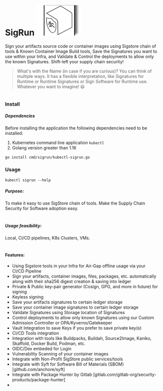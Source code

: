 # SigRun <img src="/sigrun.png" width="150" height="100"> 
Sign your artifacts source code or container images using Sigstore chain of tools & Known Container Image Build tools, Save the Signatures you want to use within your Infra, and Validate &amp; Control the deployments to allow only the known Signatures. Shift-left your supply chain security!
> What's with the Name (in case if you are curious)?
> You can think of multiple ways. It has a flexible interpretation, like Signatures for Runtime or Runtime Signatures or Sign Software for Runtime use. Whatever you want to imagine! :smiley: 
#

### Install

##### Dependencies
Before installing the application the following dependencies need to be installed:
1. Kubernetes command line application `kubectl`
2. Golang version greater than 1.16

```
go install cmd/sigrun/kubectl-sigrun.go
```

### Usage
```
kubectl sigrun --help
```

##### Purpose:
To make it easy to use SigStore chain of tools. Make the Supply Chain Security for Software adoption easy. 
#
##### Usage feasibility:
Local, CI/CD pipelines, K8s Clusters, VMs. 
#
#### Features:
- Using Sigstore tools in your Infra for Air-Gap offline usage via your CI/CD Pipeline
- Sign your artifacts, container images, files, packages, etc. automatically along with their sha256 digest creation & saving into ledger
- Private & Public key-pair generator (Cosign, GPG, and more in future) for signing 
- Keyless signing 
- Save your artifacts signatures to certain ledger storage
- Save your container image signatures to certain ledger storage
- Validate Signatures using Storage location of Signatures
- Control deployments to allow only known Signatures using our Custom Admission Controller or OPA/Kyverno/Gatekeeper
- Vault Integration to save Keys if you prefer to save private key(s) 
- CI/CD Tools integration
- Integration with tools like Buildpacks, Buildah, Source2Image, Kaniko, Skaffold, Docker Build, Podman, etc. 
- OIDC/Dex embeded for Login 
- Vulnerability Scanning of your container images
- Integrate with Non-Profit SigStore public services/tools
- Integrate with Syft for Software Bill of Materials (SBOM) [github.com/anchore/syft]
- Integrate with Package Hunter by Gitlab [gitlab.com/gitlab-org/security-products/package-hunter]
- 


#
